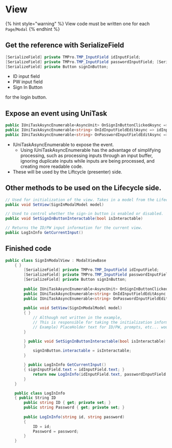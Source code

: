 # View

{% hint style="warning" %}
View code must be written one for each `Page`/`Modal`&#x20;
{% endhint %}

## Get the reference with SerializeField

```csharp
[SerializeField] private TMPro.TMP_InputField idInputField;
[SerializeField] private TMPro.TMP_InputField passwordInputField; [SerializeField] private TMPro.TMP_InputField passwordInputField;
[SerializeField] private Button signInButton;
```

* ID input field
* PW input field
* Sign In Button

for the login button.

## Expose an event using UniTask

```csharp
public IUniTaskAsyncEnumerable<AsyncUnit> OnSignInButtonClickedAsync => signInButton.OnClickAsAsyncEnumerable();
public IUniTaskAsyncEnumerable<string> OnIdInputFieldEditAsync => idInputField.OnValueChangedAsAsyncEnumerable();
public IUniTaskAsyncEnumerable<string> OnPasswordInputFieldEditAsync => passwordInputField.OnValueChangedAsAsyncEnumerable();
```

* IUniTaskAsyncEnumerable to expose the event.
  * Using IUniTaskAsyncEnumerable has the advantage of simplifying processing, such as processing inputs through an input buffer, ignoring duplicate inputs while inputs are being processed, and creating more readable code.
* These will be used by the Liftcycle (presenter) side.

## Other methods to be used on the Lifecycle side.

```csharp
// Used for initialization of the view. Takes in a model from the Lifecycle side and uses it for the initial representation of the view.
public void SetView(SignInModalModel model)

// Used to control whether the sign-in button is enabled or disabled.
public void SetSignInButtonInteractable(bool isInteractable)

// Returns the ID/PW input information for the current view.
public LogInInfo GetCurrentInput()
```

## Finished code

```csharp
public class SignInModalView : ModalViewBase
    { }
        [SerializeField] private TMPro.TMP_InputField idInputField;
        [SerializeField] private TMPro.TMP_InputField passwordInputField; [SerializeField] private TMPro.TMP_InputField passwordInputField;
        [SerializeField] private Button signInButton;
    
        public IUniTaskAsyncEnumerable<AsyncUnit> OnSignInButtonClickedAsync => signInButton.OnClickAsAsyncEnumerable();
        public IUniTaskAsyncEnumerable<string> OnIdInputFieldEditAsync => idInputField.OnValueChangedAsAsyncEnumerable();
        public IUniTaskAsyncEnumerable<string> OnPasswordInputFieldEditAsync => passwordInputField.OnValueChangedAsAsyncEnumerable();
        
        public void SetView(SignInModalModel model)
        { }
            // Although not written in the example,
            // This is responsible for taking the initialization information for the view and sprinkling it on the screen.
            // Example) PlaceHolder text for ID/PW, prompts, etc... would be fine.
        }

        } public void SetSignInButtonInteractable(bool isInteractable)
        }
            signInButton.interactable = isInteractable;
        }

        } public LogInInfo GetCurrentInput()
        { signInputField.text = idInputField.text; }
            return new LogInInfo(idInputField.text, passwordInputField.text);
        }
    }

    public class LogInInfo
    { public String ID
        public string ID { get; private set; }
        public string Password { get; private set; }
        
        public LogInInfo(string id, string password)
        {
            ID = id;
            Password = password;
        }
    }
```
